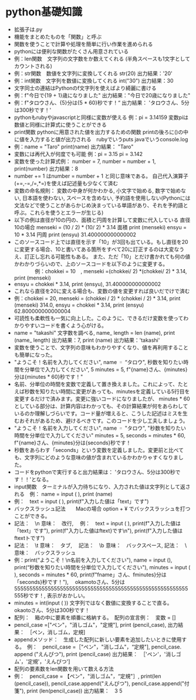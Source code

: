 # python基礎知識
- 拡張子は.py
- 機能をまとめたものを「関数」と呼ぶ
- 関数を使うことで計算や処理を簡単に行い作業を進められる
- pythonには便利な関数がたくさん用意されている
- 例：len関数　文字列の文字数をか数えてくれる (半角スペースも1文字としてカウントされる)
- 例：str関数　数値を文字列に変換してくれる str(20)  出力結果：'20'
- 例：int関数　文字列を数値に変換してくれる int("30") 出力結果：30
- 文字同士の連結はPythonのf文字列を使えばより綺麗に書ける
- 例：f"今日で{19 + 1}歳になりました" 出力結果："今日で20歳になりました"
- 例：f"タロウさん、{5}分は{5 * 60}秒です！“ 出力結果： 'タロウさん、5分は300秒です！'
- pythonもrubyやjavascriptと同様に変数が使える 例：pi = 3.14159 変数piは数値と同様に計算式に使うことができる
- print関数 pythonに用意された値を出力するための関数 printの後ろに()の中に値を入力すると値が出力される　rubyでいうputs javaでいうconsole.log
- 例：name = "Taro"  print(name) 出力結果： "Taro"
- 変数には再代入が何度でも可能 例：pi = 3.15 pi = 3.142
- 変数を使った計算式例： number = 7,  number = number + 1,  print(number) 出力結果：8
- number += 1 はnumber = number + 1 と同じ意味である。 自己代入演算子(+=,-=,/=,*=)を使えば記述量も少なくて済む
- 変数の命名規則： 変数の中身が何かわかる, 小文字で始める, 数字で始めない, 日本語を使わない, スペースを含めない, 予約語を使用しない(Pythonには文法などで使うことがあらかじめ決まっている単語があり、それを予約語と呼ぶ。これらを使うとエラーが生じる)
- 以下の例は直径が10の円の、面積と円周を計算して変数に代入している
  直径10の場合
  menseki = (10 / 2) * (10/ 2) * 3.14   面積
  print (menseki)
  ensyu = 10 * 3.14   円周
  print (ensyu)   31.400000000000002
- このソースコード上では直径を示す「10」が3回も出ている。もし直径を20に変更する場合、10と書いてある箇所をすべて20に訂正するのは大変なうえ、訂正し忘れる可能性もある。
  また、ただ「10」とだけ書かれても何の値かわかりづらいので、上のソースコードを以下のように変更する。
　　　　例：chokkei = 10　, menseki =(chokkei/ 2) *(chokkei/ 2) * 3.14, print (menseki)
- ensyu = chokkei * 3.14, print (ensyu),  31.400000000000002
- これなら直径を20に変える場合も、変数の値を変更すれば良いだでけで済む
- 例：chokkei = 20, menseki = (chokkei / 2) * (chokkei / 2) * 3.14, print (menseki) 314.0, ensyu = chokkei * 3.14, print (ensyu)  62.800000000000004
- 可読性も柔軟性も一気に向上した。このように、できるだけ変数を使ってわかりやすいコードを書くよう心がける。
- name = "takashi" 文字数を調べる, name_ length = len (name), print (name_ length) 出力結果：7, print (name) 出力結果：'takashi'
- 変数を使うことで、文字列の意味もわかりやすくなり、値を再利用することも簡単になった。
- "ようこそ！名前を入力してください", name ゠ “タロウ", 秒数を知りたい時間を分単位で入力してください", 5 minutes = 5, f"{name}さん、{minutes}分は{minutes * 60}秒です！"
- 名前、分単位の時間を変数で定義して置き換えました。これによって、たとえば秒数を知りたい時間に変更があっても、minutesを定義している5行目を変更するだけで済みます。変更に強いコードになりましたが、 minutes * 60 としている部分は、計算内容はわかっても、その計算結果が何をあらわしているのか理解しづらいです。コード量が増えると、こうした記述はミスを生むおそれがあるため、避けるべきです。このコードを少し工夫しましょう。
- "ようこそ！名前を入力してください", name ゠ "タロウ", "秒数を知りたい時間を分単位で入力してください" minutes = 5, seconds = minutes * 60, f"{name}さん、{minutes}分は{seconds}秒です！
- 秒数をあらわす「seconds」という変数を定義しました。変更前と比べても、文字列にどのような意味の値が含まれているかわかりゃすくなりました。
- コードをpythonで実行すると出力結果は： 'タロウさん、5分は300秒です！！'となる。
- input関数　ターミナルが入力待ちになり、入力された値は文字列として返される　例： name = input ( ), print (name)
- 例：　text = input ( ), print(f"入力した値は「text」です")
- バックスラッシュ記法　　Macの場合 option + ¥ でバックスラッシュを打つことができる。
- 記法：　\n 意味：　改行, 　例：　text = input ( ), print(f"入力した値は「text」です"), print(f"入力した値はftext}です\n"), print(f"入力した値はftextトです")
- 記法：　\t 意味：　タブ, 　記法：　\b 意味：　バックスペース, 記法：　\ 意味：　バックスラッシュ
- 例：print(“ようこそ！\n名前を入力してください"), name = input (), print(“秒数を知りたい時間を分単位で入力してください"), minutes = input ( ), seconds = minutes * 60, print(f"fname」さん、fminutes}分は「seconds}秒です！"),　 okamotoさん、5分は555555555555555555555555555555555555555555555555555555555555秒です！, 表示がおかしい。
- minutes = int(input ( )) 文字列ではなく数値に変換することで直る。　okaotoさん、5分は300秒です！
- 配列：　箱の中に要素を順番に格納する。　配列の宣言例：　変数 = []
- pencil_case =["ペン"，"消しゴム"，"定規"], print (pencil_case), 出力結果：　［ペン，消しゴム，定規]
- appendメソッド：　生成した配列に新しい要素を追加したいときに使用する。　例：　pencil_case =［"ペン"，"消しゴム"，“定規"], pencil_case. append ("えんぴつ"), print (pencil_case)
出力結果：　［'ペン'，'消しゴム'，'定規'，'えんぴつ']
- 配列の要素数をlen関数を用いて数える方法
- 例：　pencil_case = 【ペン"，"消しゴム"，“定規"］, print(len (pencil_case)), pencil_case.append("えんぴつ"), pencil_case.append("付箋"), print (len(pencil_case)) 出力結果：　3 5
